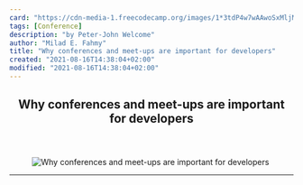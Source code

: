 ```yaml
---
card: "https://cdn-media-1.freecodecamp.org/images/1*3tdP4w7wAAwoSxMljMKbog.jpeg"
tags: [Conference]
description: "by Peter-John Welcome"
author: "Milad E. Fahmy"
title: "Why conferences and meet-ups are important for developers"
created: "2021-08-16T14:38:04+02:00"
modified: "2021-08-16T14:38:04+02:00"
---
```

<div class="site-wrapper">
<main id="site-main" class="site-main outer">
<div class="inner">
<article class="post-full post tag-conference tag-networking tag-travel tag-tech tag-life-lessons ">
<header class="post-full-header">
<h1 class="post-full-title">Why conferences and meet-ups are important for developers</h1>
</header>
<figure class="post-full-image">
<picture>
<source media="(max-width: 700px)" sizes="1px" srcset="data:image/gif;base64,R0lGODlhAQABAIAAAAAAAP///yH5BAEAAAAALAAAAAABAAEAAAIBRAA7 1w">
<source media="(min-width: 701px)" sizes="(max-width: 800px) 400px,
(max-width: 1170px) 700px,
1400px" srcset="https://cdn-media-1.freecodecamp.org/images/1*3tdP4w7wAAwoSxMljMKbog.jpeg 300w,
https://cdn-media-1.freecodecamp.org/images/1*3tdP4w7wAAwoSxMljMKbog.jpeg 600w,
https://cdn-media-1.freecodecamp.org/images/1*3tdP4w7wAAwoSxMljMKbog.jpeg 1000w,
https://cdn-media-1.freecodecamp.org/images/1*3tdP4w7wAAwoSxMljMKbog.jpeg 2000w">
<img onerror="this.style.display='none'" src="https://cdn-media-1.freecodecamp.org/images/1*3tdP4w7wAAwoSxMljMKbog.jpeg" alt="Why conferences and meet-ups are important for developers">
</picture>
</figure>
<section class="post-full-content">
<div class="post-content medium-migrated-article">
</div>
<hr>
</section>
</article>
</div>
</main>
</div>
<!-- Google Tag Manager (noscript) -->
<!-- End Google Tag Manager (noscript) -->
